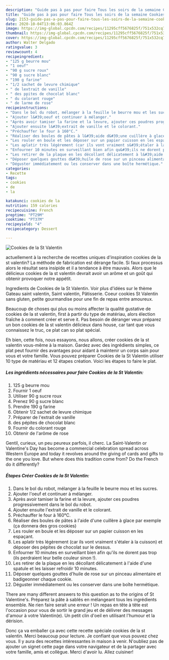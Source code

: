 ```yaml
---
description: "Guide pas à pas pour faire Tous les soirs de la semaine Cookies de la St Valentin"
title: "Guide pas à pas pour faire Tous les soirs de la semaine Cookies de la St Valentin"
slug: 2153-guide-pas-a-pas-pour-faire-tous-les-soirs-de-la-semaine-cookies-de-la-st-valentin
date: 2020-10-04T13:06:03.864Z
image: https://img-global.cpcdn.com/recipes/11295cff5676825f/751x532cq70/cookies-de-la-st-valentin-photo-principale-de-la-recette.jpg
thumbnail: https://img-global.cpcdn.com/recipes/11295cff5676825f/751x532cq70/cookies-de-la-st-valentin-photo-principale-de-la-recette.jpg
cover: https://img-global.cpcdn.com/recipes/11295cff5676825f/751x532cq70/cookies-de-la-st-valentin-photo-principale-de-la-recette.jpg
author: Walter Delgado
ratingvalue: 3
reviewcount: 4
recipeingredient:
- "125 g beurre mou"
- "1 oeuf"
- "90 g sucre roux"
- "90 g sucre blanc"
- "190 g farine"
- "1/2 sachet de levure chimique"
- " de lextrait de vanille"
- " des ppites de chocolat blanc"
- " du colorant rouge"
- " de larme de rose"
recipeinstructions:
- "Dans le bol du robot, mélanger à la feuille le beurre mou et les sucres."
- "Ajouter l&#39;oeuf et continuer à mélanger."
- "Après avoir tamiser la farine et la levure, ajouter ces poudres progressivement dans le bol du robot."
- "Ajouter ensuite l&#39;extrait de vanille et le colorant."
- "Préchauffer le four à 160°C."
- "Réaliser des boules de pâtes à l&#39;aide d&#39;une cuillère à glace par exemple (ça donnera des gros cookies)"
- "Les rouler en boule et les déposer sur un papier cuisson en les espaçant."
- "Les aplatir très légèrement (car ils vont vraiment s&#39;étaler à la cuisson) et déposer des pépites de chocolat sur le dessus."
- "Enfourner 10 minutes en surveillant bien afin qu&#39;ils ne dorent pas trop (ils perdraient leur belle couleur sinon !)."
- "Les retirer de la plaque en les décollant délicatement à l&#39;aide d&#39;une spatule et les laisser refroidir 10 minutes."
- "Déposer quelques gouttes d&#39;huile de rose sur un pinceau alimentaire et badigeonner chaque cookie."
- "Déguster immédiatement ou les conserver dans une boîte hermétique."
categories:
- Recette
tags:
- cookies
- de
- la

katakunci: cookies de la 
nutrition: 159 calories
recipecuisine: French
preptime: "PT29M"
cooktime: "PT37M"
recipeyield: "4"
recipecategory: Dessert

---
```



![Cookies de la St Valentin](https://img-global.cpcdn.com/recipes/11295cff5676825f/751x532cq70/cookies-de-la-st-valentin-photo-principale-de-la-recette.jpg)

actuellement à la recherche de recettes uniques d'inspiration cookies de la st valentin? La méthode de fabrication est dérange facile. Si faux processus alors le résultat sera insipide et il a tendance à être mauvais. Alors que le délicieux cookies de la st valentin devrait avoir un arôme et un goût qui obtenir provoquer notre appétit.

Ingredients de Cookies de la St Valentin. Voir plus d&#39;idées sur le thème Gateau saint valentin, Saint valentin, Pâtisserie. Coeur cookies St Valentin sans gluten, petite gourmandise pour une fin de repas entre amoureux.

Beaucoup de choses qui plus ou moins affecter la qualité gustative de cookies de la st valentin, first à partir du type de matériau, alors élection fraîche à comment créer et serve it. Pas besoin de déranger veux préparez un bon cookies de la st valentin délicieux dans house, car tant que vous connaissez le truc, ce plat can so plat spécial.


Eh bien, cette fois, nous essayons, nous allons, créer cookies de la st valentin vous-même à la maison. Gardez avec des ingrédients simples, ce plat peut fournir des avantages pour aidant à maintenir un corps sain pour vous et votre famille. Vous pouvez préparer Cookies de la St Valentin utiliser 10 type de matériau et 12 étapes création. Voici les étapes to faire le plat.

<!--inarticleads1-->

##### Les ingrédients nécessaires pour faire Cookies de la St Valentin:

1.  125 g beurre mou
1. Fournir 1 oeuf
1. Utiliser 90 g sucre roux
1. Prenez 90 g sucre blanc
1. Prendre 190 g farine
1. Obtenir 1/2 sachet de levure chimique
1. Préparer  de l&#39;extrait de vanille
1.   des pépites de chocolat blanc
1. Fournir  du colorant rouge
1. Obtenir  de l&#39;arôme de rose


Gentil, curieux, un peu peureux parfois, il cherc. La Saint-Valentin or Valentine&#39;s Day has become a commercial celebration spread across Western Europe and today it revolves around the giving of cards and gifts to the one you love. But where does this tradition come from? Do the French do it differently? 

<!--inarticleads2-->

##### Étapes Créer Cookies de la St Valentin:

1. Dans le bol du robot, mélanger à la feuille le beurre mou et les sucres.
1. Ajouter l&#39;oeuf et continuer à mélanger.
1. Après avoir tamiser la farine et la levure, ajouter ces poudres progressivement dans le bol du robot.
1. Ajouter ensuite l&#39;extrait de vanille et le colorant.
1. Préchauffer le four à 160°C.
1. Réaliser des boules de pâtes à l&#39;aide d&#39;une cuillère à glace par exemple (ça donnera des gros cookies)
1. Les rouler en boule et les déposer sur un papier cuisson en les espaçant.
1. Les aplatir très légèrement (car ils vont vraiment s&#39;étaler à la cuisson) et déposer des pépites de chocolat sur le dessus.
1. Enfourner 10 minutes en surveillant bien afin qu&#39;ils ne dorent pas trop (ils perdraient leur belle couleur sinon !).
1. Les retirer de la plaque en les décollant délicatement à l&#39;aide d&#39;une spatule et les laisser refroidir 10 minutes.
1. Déposer quelques gouttes d&#39;huile de rose sur un pinceau alimentaire et badigeonner chaque cookie.
1. Déguster immédiatement ou les conserver dans une boîte hermétique.


There are many different answers to this question as to the origins of St Valentine&#39;s. Préparez la pâte à sablés en mélangeant tous les ingrédients ensemble. Ne rien faire serait une erreur ! Un repas en tête à tête est l&#39;occasion pour vous de sortir le grand jeu et de délivrer des messages d&#39;amour à votre Valentin(e). Un petit clin d&#39;oeil en utilisant l&#39;humour et la dérision. 


Donc ça va emballer ça avec cette recette spéciale cookies de la st valentin. Merci beaucoup pour lecture. Je confiant que vous pouvez chez vous. Il y aura des recettes  intéressantes in maison à venir. N'oubliez pas de ajouter un signet cette page dans votre navigateur et de la partager avec votre famille, amis et collègue. Merci d'avoir lu. Allez cuisiner!
